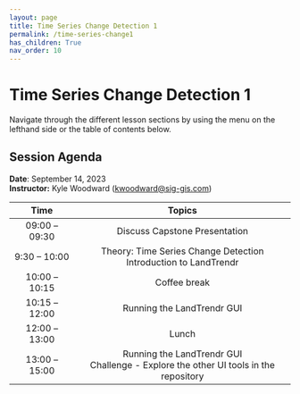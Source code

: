 ```yaml
---
layout: page
title: Time Series Change Detection 1
permalink: /time-series-change1
has_children: True
nav_order: 10
---
```


# Time Series Change Detection 1

Navigate through the different lesson sections by using the menu on the lefthand side or the table of contents below.

## Session Agenda

**Date**: September 14, 2023  
**Instructor:** Kyle Woodward (kwoodward@sig-gis.com)

|      Time     |                                                                                                       Topics                                                                                                                                     |
|:-------------:|:-----------------------------------------------------------------------------------------------------------------------------------------------------------------------------------------------------------------:|
| 09:00 – 09:30 |                                  Discuss Capstone Presentation<br>                                  |
| 9:30 – 10:00  |                              Theory: Time Series Change Detection<br>Introduction to LandTrendr                                    |
| 10:00 – 10:15 |                                              Coffee break                                                              |
| 10:15 – 12:00 |                                       Running the LandTrendr GUI                                                     |
| 12:00 – 13:00 |                                                  Lunch                                                                   |
| 13:00 –15:00  |                  Running the LandTrendr GUI<br>Challenge - Explore the other UI tools in the repository                                      |